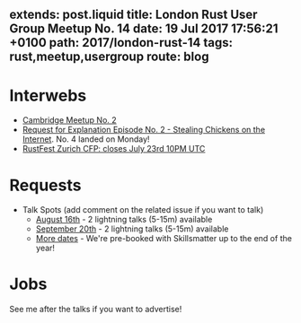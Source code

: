 extends: post.liquid
title: London Rust User Group Meetup No. 14
date: 19 Jul 2017 17:56:21 +0100
path: 2017/london-rust-14
tags: rust,meetup,usergroup
route: blog
---
# Interwebs

- [Cambridge Meetup No. 2](https://www.meetup.com/Cambridge-Rust-Meetup/events/240812524/)
- [Request for Explanation Episode No. 2 - Stealing Chickens on the Internet](https://request-for-explanation.github.io/podcast/ep2-stealing-chickens-on-the-internet/index.html). No. 4 landed on Monday!
- [RustFest Zurich CFP: closes July 23rd 10PM UTC](https://cfp.rustfest.eu/events/rustfest-ch)

# Requests

- Talk Spots (add comment on the related issue if you want to talk)
  - [August 16th](https://github.com/rust-community/talks/issues/45) - 2 lightning talks (5-15m) available
  - [September 20th](https://github.com/rust-community/talks/issues/46) - 2 lightning talks (5-15m) available
  - [More dates](https://github.com/rust-community/talks/labels/LDN) - We're pre-booked with Skillsmatter up to the end of the year!

# Jobs

See me after the talks if you want to advertise!
